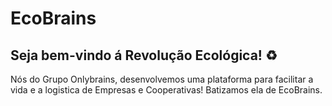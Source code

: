 # EcoBrains 

## Seja bem-vindo á Revolução Ecológica! ♻️

Nós do Grupo Onlybrains, desenvolvemos uma plataforma para facilitar a vida e a logistica de Empresas e Cooperativas! Batizamos ela de EcoBrains.
